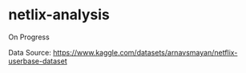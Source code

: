 # netlix-analysis

On Progress

Data Source: https://www.kaggle.com/datasets/arnavsmayan/netflix-userbase-dataset
